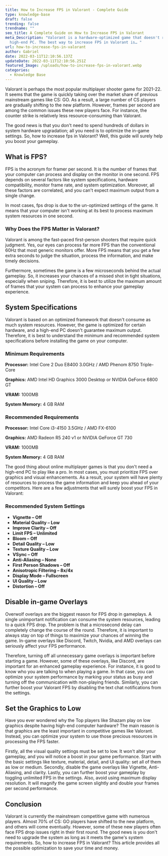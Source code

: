 ```yaml
---
title: How to Increase FPS in Valorant - Complete Guide
type: knowledge-base
draft: false
trending: false
trendname: ""
seo_title: A Complete Guide on How to Increase FPS in Valorant
meta_Description: "Valorant is a hardware-optimized game that doesn't require a
  high-end PC. The best way to increase FPS in Valorant is… "
url: how-to-increase-fps-in-valorant
author: Gabriel
date: 2022-03-11T12:10:56.137Z
updateDate: 2022-03-11T12:10:56.251Z
featured_Image: /uploads/how-to-increase-fps-in-valorant.webp
categories:
  - Knowledge Base
---
```

Valorant is perhaps the most popular multiplayer shooter game for 2021-22. It seems that the game is quickly taking over the market share of previous mainstream games like CS: GO. As a result, a large number of CS players are gradually shifting to the new platform. However, frames per second are among the common issues these new players face. For instance, the counter strike is relatively less resource-consuming than Valorant. 

The good news is that you don't need to spend hundreds of dollars in system hardware upgradation; all you need is to optimize the in-game settings. So, how to increase fps in Valorant? Well, this guide will surely help you boost your gameplay. 

## What is FPS?

FPS is the acronym for framer per second. It is the number of frames that your computer can process and display on the monitor in one second. FPS depends on several factors like system specifications, hardware compatibility, monitor frame rate, and system optimization. Moreover, all these factors are correlated, and you can't expect maximum output from a single change. 

In most cases, fps drop is due to the un-optimized settings of the game. It means that your computer isn't working at its best to process maximum system resources in one second. 

### Why Does the FPS Matter in Valorant?

Valorant is among the fast-paced first-person shooters that require quick judgment. Yes, our eyes can process far more FPS than the conventional 60Hz that most generic monitors offer. More FPS means that you get a few extra seconds to judge the situation, process the information, and make timely decisions. 

Furthermore, sometimes the game is a few microseconds behind the actual gameplay. So, it increases your chances of a missed shot in tight situations, especially when sniping. Therefore, it is best to utilize the maximum amount of frames that your system can process to enhance your gameplay experience. 

## System Specifications

Valorant is based on an optimized framework that doesn't consume as much system resources. However, the game is optimized for certain hardware, and a high-end PC doesn't guarantee maximum output. Therefore, it is best to understand the minimum and recommended system specifications before installing the game on your computer. 

### **Minimum Requirements**

**Processor:** Intel Core 2 Duo E8400 3.0GHz / AMD Phenom 8750 Triple-Core

**Graphics:** AMD Intel HD Graphics 3000 Desktop or NVIDIA GeForce 6800 GT

**VRAM:** 1000MB

**System Memory:** 4 GB RAM

### Recommended Requirements

**Processor:** Intel Core i3-4150 3.5GHz / AMD FX-6100

**Graphics:** AMD Radeon R5 240 v1 or NVIDIA GeForce GT 730

**VRAM:** 1000MB

**System Memory:** 4 GB RAM

The good thing about online multiplayer games is that you don't need a high-end PC to play like a pro. In most cases, you must prioritize FPS over graphics and visual enhancements. As a result, your system will have plenty of resources to process the game information and keep you ahead of your competitors. Here are a few adjustments that will surely boost your FPS in Valorant:

### Recommended System Settings

* **Vignette – Off**
* **Material Quality – Low**
* **Improve Clarity – Off**
* **Limit FPS – Unlimited**
* **Bloom – Off**
* **Detail Quality – Low**
* **Texture Quality – Low**
* **VSync – Off**
* **Anti-Aliasing – None**
* **First Person Shadows – Off**
* **Anisotropic Filtering – 8x/4x**
* **Display Mode – Fullscreen**
* **UI Quality – Low**
* **Distortion – Off**

## **Disable in-game Overlays**

Overwolf overlays are the biggest reason for FPS drop in gameplays. A single unimportant notification can consume the system resources, leading to a quick FPS drop. The problem is that a microsecond delay can completely change the course of the round. Therefore, it is important to always stay on top of things to maximize your chances of winning the game. In-game overlays like Discord, Twitch, Nvidia, and AMD overlays can seriously affect your FPS performance. 

Therefore, turning off all unnecessary game overlays is important before starting a game. However, some of these overlays, like Discord, are important for an enhanced gameplay experience. For instance, it is good to know who you are talking to when playing a game. In that case, you can optimize your system performance by marking your status as busy and turning off the communication with non-playing friends. Similarly, you can further boost your Valorant FPS by disabling the text chat notifications from the settings. 

## Set the Graphics to Low

Have you ever wondered why the Top players like Shazam play on low graphics despite having high-end computer hardware? The main reason is that graphics are the least important in competitive games like Valorant. Instead, you can optimize your system to use those precious resources in processing the FPS faster. 

Firstly, all the visual quality settings must be set to low. It won't alter your gameplay, and you will notice a boost in your game performance. Start with the basic settings like texture, material, detail, and UI quality: set all of them as low or medium. Secondly, disable the game overlays like Vignette, Anti-Aliasing, and clarity. Lastly, you can further boost your gameplay by toggling unlimited FPS in the settings. Also, avoid using maximum display resolution. It will magnify the game screen slightly and double your frames per second performance. 

## **Conclusion**

Valorant is currently the mainstream competitive game with numerous players. Almost 70% of CS: GO players have shifted to the new platform, and others will come eventually. However, some of these new players often face FPS drop issues right in their first round. The good news is you don't need to upgrade the system as long as it meets the game's system requirements. So, how to increase FPS in Valorant? This article provides all the possible optimization to save your time and money.